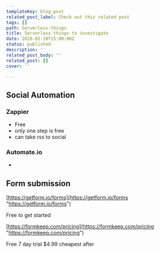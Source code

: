 ```yaml
---
templateKey: blog-post
related_post_label: Check out this related post
tags: []
path: Serverless-things
title: Serverless things to investigate
date: 2020-02-10T15:00:00Z
status: published
description: ''
related_post_body: ''
related_post: []
cover: ''

---
```


## Social Automation

### Zappier

* Free
* only one step is free
* can take rss to social

### Automate.io

*

## Form submission

[https://getform.io/forms](https://getform.io/forms "https://getform.io/forms")

Free to get started

[https://formkeep.com/pricing](https://formkeep.com/pricing "https://formkeep.com/pricing")

Free 7 day trial $4.99 cheapest after
